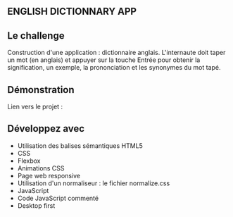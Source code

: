 ## ENGLISH DICTIONNARY APP

## Le challenge

Construction d'une application : dictionnaire anglais. L'internaute doit taper un mot (en anglais) et appuyer sur la touche Entrée pour obtenir la signification, un exemple, la prononciation et les synonymes du mot tapé.

## Démonstration

Lien vers le projet :

## Développez avec

- Utilisation des balises sémantiques HTML5
- CSS
- Flexbox
- Animations CSS
- Page web responsive
- Utilisation d'un normaliseur : le fichier normalize.css
- JavaScript
- Code JavaScript commenté
- Desktop first
